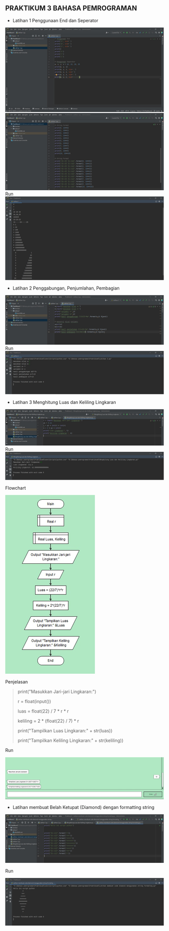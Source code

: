 ## PRAKTIKUM 3 BAHASA PEMROGRAMAN

- Latihan 1 Penggunaan End dan Seperator

![img](Gambar/1.jpg)
![img](Gambar/2.jpg)
Run 
![img](Gambar/3.jpg)

- Latihan 2 Penggabungan, Penjumlahan, Pembagian

![img](Gambar/4.jpg)
 Run
![img](Gambar/5.jpg)

- Latihan 3 Menghitung Luas dan Keliling Lingkaran

![img](Gambar/6.jpg)
 Run
![img](Gambar/7.jpg)

Flowchart

![img](Gambar/8.jpg)

 Penjelasan

> print("Masukkan Jari-jari Lingkaran:")
> 
> r = float(input())
> 
> luas = float(22) / 7 * r * r
> 
> keliling = 2 * (float(22) / 7) * r
> 
> print("Tampilkan Luas Lingkaran:" + str(luas))
> 
> print("Tampilkan Keliling Lingkaran:" + str(keliling))
> 

 Run

![img](Gambar/9.jpg)

- Latihan membuat Belah Ketupat (Diamond) dengan formatting string

![img](Gambar/10.jpg)

Run

![img](Gambar/11.jpg)
